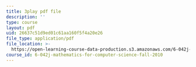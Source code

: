 ```yaml
---
title: 3play pdf file
description: ''
type: course
layout: pdf
uid: 26637c51d9ed01c61aa160f5f4a20e26
file_type: application/pdf
file_location: >-
  https://open-learning-course-data-production.s3.amazonaws.com/6-042j-mathematics-for-computer-science-fall-2010/26637c51d9ed01c61aa160f5f4a20e26_MOfhhFaQdjw.pdf
course_id: 6-042j-mathematics-for-computer-science-fall-2010
---
```

